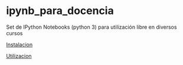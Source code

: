 # ipynb_para_docencia
Set de IPython Notebooks (python 3) para utilización libre en diversos cursos

[Instalacion](Instalacion)

[Utilizacion](Utilizacion)
